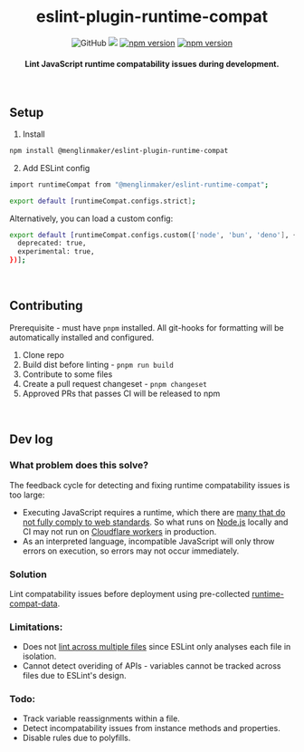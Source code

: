 <h1 align="center">eslint-plugin-runtime-compat</h1>

<div flex align="center">
<img alt="GitHub" src="https://img.shields.io/github/license/menglinmaker/eslint-plugin-runtime-compat">
<img src="https://img.shields.io/github/actions/workflow/status/menglinmaker/eslint-plugin-runtime-compat/CI.yml">
<a href="https://badge.fury.io/js/@menglinmaker%2Feslint-plugin-runtime-compat"><img src="https://badge.fury.io/js/@menglinmaker%2Feslint-plugin-runtime-compat.svg" alt="npm version"></a>
<a href="https://npm-stat.com/charts.html?package=eslint-plugin-runtime-compat"><img src="https://img.shields.io/npm/dm/eslint-plugin-runtime-compat.svg" alt="npm version"></a>
</div>

<h4 align="center">Lint JavaScript runtime compatability issues during development.</h4>

&nbsp;

## Setup

1. Install
```Bash
npm install @menglinmaker/eslint-plugin-runtime-compat
```

2. Add ESLint config
```Bash
import runtimeCompat from "@menglinmaker/eslint-runtime-compat";

export default [runtimeCompat.configs.strict];
```

Alternatively, you can load a custom config:
```Bash
export default [runtimeCompat.configs.custom(['node', 'bun', 'deno'], {
  deprecated: true,
  experimental: true,
})];
```

&nbsp;

## Contributing
Prerequisite - must have `pnpm` installed. All git-hooks for formatting will be automatically installed and configured.

1. Clone repo
2. Build dist before linting - `pnpm run build`
3. Contribute to some files
4. Create a pull request changeset - `pnpm changeset`
5. Approved PRs that passes CI will be released to npm

&nbsp;

## Dev log

### What problem does this solve?
The feedback cycle for detecting and fixing runtime compatability issues is too large:
- Executing JavaScript requires a runtime, which there are [many that do not fully comply to web standards](https://runtime-compat.unjs.io/). So what runs on [Node.js](https://nodejs.org) locally and CI may not run on [Cloudflare workers](https://workers.cloudflare.com/) in production.
- As an interpreted language, incompatible JavaScript will only throw errors on execution, so errors may not occur immediately.

### Solution
Lint compatability issues before deployment using pre-collected [runtime-compat-data](https://github.com/unjs/runtime-compat/tree/main/packages/runtime-compat-data).

### Limitations:
- Does not [lint across multiple files](https://github.com/eslint/eslint/discussions/15388#discussioncomment-1747795) since ESLint only analyses each file in isolation.
- Cannot detect overiding of APIs - variables cannot be tracked across files due to ESLint's design.

### Todo:
- Track variable reassignments within a file.
- Detect incompatability issues from instance methods and properties.
- Disable rules due to polyfills.
